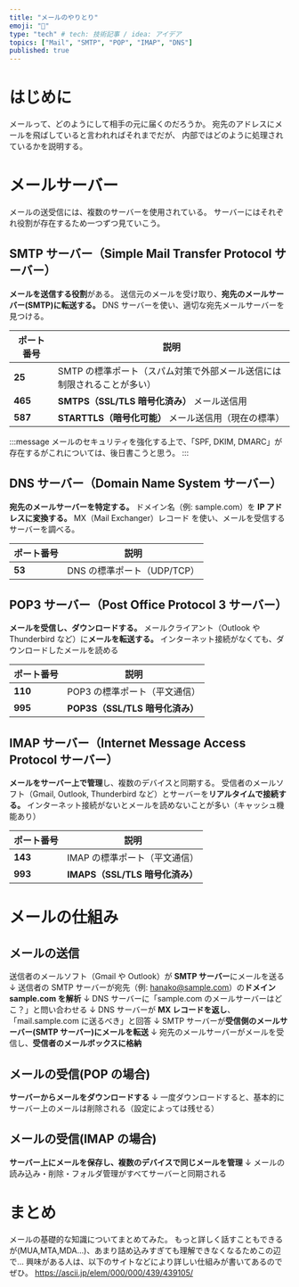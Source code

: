 ```yaml
---
title: "メールのやりとり"
emoji: "📃"
type: "tech" # tech: 技術記事 / idea: アイデア
topics: ["Mail", "SMTP", "POP", "IMAP", "DNS"]
published: true
---
```


# はじめに

メールって、どのようにして相手の元に届くのだろうか。
宛先のアドレスにメールを飛ばしていると言われればそれまでだが、
内部ではどのように処理されているかを説明する。

# メールサーバー

メールの送受信には、複数のサーバーを使用されている。
サーバーにはそれぞれ役割が存在するため一つずつ見ていこう。

## SMTP サーバー（Simple Mail Transfer Protocol サーバー）

**メールを送信する役割**がある。
送信元のメールを受け取り、**宛先のメールサーバー(SMTP)に転送する。**
DNS サーバーを使い、適切な宛先メールサーバーを見つける。

| ポート番号 | 説明                                                                    |
| ---------- | ----------------------------------------------------------------------- |
| **25**     | SMTP の標準ポート（スパム対策で外部メール送信には制限されることが多い） |
| **465**    | **SMTPS（SSL/TLS 暗号化済み）** メール送信用                            |
| **587**    | **STARTTLS（暗号化可能）** メール送信用（現在の標準）                   |

:::message
メールのセキュリティを強化する上で、「SPF, DKIM, DMARC」が存在するがこれについては、後日書こうと思う。
:::

## DNS サーバー（Domain Name System サーバー）

**宛先のメールサーバーを特定する。**
ドメイン名（例: sample.com）を **IP アドレスに変換する。**
MX（Mail Exchanger）レコード を使い、メールを受信するサーバーを調べる。

| ポート番号 | 説明                        |
| ---------- | --------------------------- |
| **53**     | DNS の標準ポート（UDP/TCP） |

## POP3 サーバー（Post Office Protocol 3 サーバー）

**メールを受信し、ダウンロードする。**
メールクライアント（Outlook や Thunderbird など）に**メールを転送する。**
インターネット接続がなくても、ダウンロードしたメールを読める

| ポート番号 | 説明                            |
| ---------- | ------------------------------- |
| **110**    | POP3 の標準ポート（平文通信）   |
| **995**    | **POP3S（SSL/TLS 暗号化済み）** |

## IMAP サーバー（Internet Message Access Protocol サーバー）

**メールをサーバー上で管理**し、複数のデバイスと同期する。
受信者のメールソフト（Gmail, Outlook, Thunderbird など）とサーバーを**リアルタイムで接続する。**
インターネット接続がないとメールを読めないことが多い（キャッシュ機能あり）

| ポート番号 | 説明                            |
| ---------- | ------------------------------- |
| **143**    | IMAP の標準ポート（平文通信）   |
| **993**    | **IMAPS（SSL/TLS 暗号化済み）** |

# メールの仕組み

## メールの送信

送信者のメールソフト（Gmail や Outlook）が **SMTP サーバー**にメールを送る
↓
送信者の SMTP サーバーが宛先（例: hanako@sample.com）の**ドメイン sample.com を解析**
↓
DNS サーバーに「sample.com のメールサーバーはどこ？」と問い合わせる
↓
DNS サーバーが **MX レコードを返し**、「mail.sample.com に送るべき」と回答
↓
SMTP サーバーが**受信側のメールサーバー(SMTP サーバー)にメールを転送**
↓
宛先のメールサーバーがメールを受信し、**受信者のメールボックスに格納**

## メールの受信(POP の場合)

**サーバーからメールをダウンロードする**
↓
一度ダウンロードすると、基本的にサーバー上のメールは削除される（設定によっては残せる）

## メールの受信(IMAP の場合)

**サーバー上にメールを保存し、複数のデバイスで同じメールを管理**
↓
メールの読み込み・削除・フォルダ管理がすべてサーバーと同期される

# まとめ

メールの基礎的な知識についてまとめてみた。
もっと詳しく話すこともできるが(MUA,MTA,MDA...)、あまり詰め込みすぎても理解できなくなるためこの辺で...
興味がある人は、以下のサイトなどにより詳しい仕組みが書いてあるのでぜひ。
https://ascii.jp/elem/000/000/439/439105/
